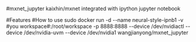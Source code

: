 #mxnet_jupyter
kaixhin/mxnet integrated with ipython jupyter notebook

#Features
#How to use
sudo docker run -d --name neural-style-ipnb1 -v #you workspace#:/root/workspace -p 8888:8888 --device /dev/nvidiactl --device /dev/nvidia-uvm --device /dev/nvidia1 wangjianyong/mxnet_jupyter

